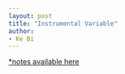 ```yaml
---
layout: post
title: "Instrumental Variable"
author:
- Ke Bi
---
```


<a href="https://www.dropbox.com/scl/fi/11l9de4k067q0pdmfertl/IV.pptx?rlkey=0birk9zw7jq7x910rqm22dfbu&st=6xsrpnhk&dl=0" target="_blank">*notes available here</a>
